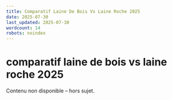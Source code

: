 ```yaml
---
title: Comparatif Laine De Bois Vs Laine Roche 2025
date: 2025-07-30
last_updated: 2025-07-30
wordcount: 14
robots: noindex
---
```


# comparatif laine de bois vs laine roche 2025

Contenu non disponible – hors sujet.